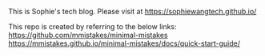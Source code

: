This is Sophie's tech blog. Please visit at https://sophiewangtech.github.io/

This repo is created by referring to the below links:
https://github.com/mmistakes/minimal-mistakes
https://mmistakes.github.io/minimal-mistakes/docs/quick-start-guide/
